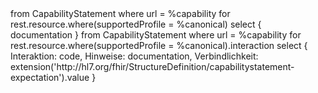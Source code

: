 <fql output="inline">
from
    CapabilityStatement
where
    url = %capability
for rest.resource.where(supportedProfile = %canonical)
select
{
     documentation
}
</fql>

<fql>
from
    CapabilityStatement
where
    url = %capability
for rest.resource.where(supportedProfile = %canonical).interaction
select
{
     Interaktion: code,
     Hinweise: documentation,
     Verbindlichkeit: extension('http://hl7.org/fhir/StructureDefinition/capabilitystatement-expectation').value
}
</fql>